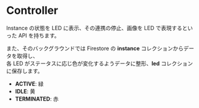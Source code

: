 Controller
===

Instance の状態を LED に表示、その連携の停止、画像を LED で表現するといった API を持ちます。

また、そのバックグラウンドでは Firestore の **instance** コレクションからデータを取得し、  
各 LED がステータスに応じ色が変化するようデータに整形、**led** コレクションに保存します。

- **ACTIVE**: 緑
- **IDLE**: 黄
- **TERMINATED**: 赤
